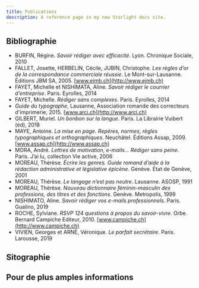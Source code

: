 ```yaml
---
title: Publications
description: A reference page in my new Starlight docs site.
---
```


## Bibliographie

- BURFIN, Régine. _Savoir rédiger avec efficacité_. Lyon. Chronique Sociale, 2010
- FALLET, Josette, HERBELIN, Cécile, JUBIN, Christophe. _Les règles d’or de la correspondance commerciale réussie_. Le Mont-sur-Lausanne. Éditions JBM SA, 2005. [www.ejmb.ch](http://www.ejmb.ch)
- FAYET, Michelle et NISHIMATA, Aline. _Savoir rédiger le courrier d’entreprise_. Paris. Eyrolles, 2014
- FAYET, Michelle. _Rédiger sans complexes_. Paris. Eyrolles, 2014
- _Guide du typographe_, Lausanne, Association romande des correcteurs d'imprimerie, 2015. [www.arci.ch](http://www.arci.ch)
- GILBERT, Muriel. _Un bonbon sur la langue_. Paris. La Librairie Vuibert (éd), 2018
- MAYE, Antoine. _La mise en page. Repères, normes, règles typographiques et orthographiques_. Neuchâtel. Éditions Assap, 2009. [www.assap.ch](http://www.assap.ch)
- MORA, André. _Lettres de motivation, e-mails… Rédiger sans peine_. Paris. J’ai lu, collection Vie active, 2006
- MOREAU, Thérèse. _Écrire les genres. Guide romand d’aide à la rédaction administrative et législative épicène_. Genève. État de Genève, 2001
- MOREAU, Thérèse. _Le langage n’est pas neutre_. Lausanne. ASOSP, 1991
- MOREAU, Thérèse. _Nouveau dictionnaire féminin-masculin des professions, des titres et des fonctions_. Genève. Metropolis, 1999
- NISHIMATO, Aline. _Savoir rédiger vos e-mails professionnels_. Paris. Gualino, 2019
- ROCHE, Sylviane. _RSVP 124 questions à propos du savoir-vivre_. Orbe. Bernard Campiche Editeur, 2010. [www.campiche.ch](http://www.campiche.ch)
- VIVIEN, Georges et ARNÉ, Véronique. _Le parfait secrétaire_. Paris. Larousse, 2019

## Sitographie

## Pour de plus amples informations
